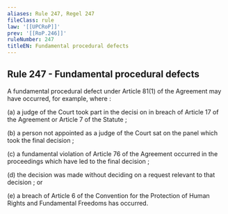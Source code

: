```yaml
---
aliases: Rule 247, Regel 247
fileClass: rule
law: '[[UPCRoP]]'
prev: '[[RoP.246]]'
ruleNumber: 247
titleEN: Fundamental procedural defects
---
```


## Rule 247 - Fundamental procedural defects

A fundamental procedural defect under Article  81(1) of the Agreement may have occurred, for example, where : 

   (a) a judge of the Court took part in the decisi on in breach of Article  17 of the Agreement or Article  7 of the Statute ; 

   (b) a person not appointed as a judge of the Court sat on the panel which took the final decision ; 

   (c) a fundamental violation of Article  76 of the Agreement occurred in the proceedings which have led to the final decision ; 

   (d) the decision was made  without deciding on a request relevant to that decision ; or 

   (e) a breach of Article  6 of the Convention for the Protection of Human Rights and Fundamental Freedoms has occurred.